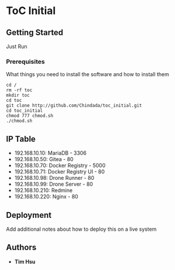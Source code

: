 # ToC Initial

## Getting Started

Just Run

### Prerequisites

What things you need to install the software and how to install them

```
cd /
rm -rf toc
mkdir toc
cd toc
git clone http://github.com/Chindada/toc_initial.git
cd toc_initial
chmod 777 chmod.sh
./chmod.sh
```
## IP Table

- 192.168.10.10: MariaDB - 3306
- 192.168.10.50: Gitea - 80
- 192.168.10.70: Docker Registry - 5000
- 192.168.10.71: Docker Registry UI - 80
- 192.168.10.98: Drone Runner - 80
- 192.168.10.99: Drone Server - 80
- 192.168.10.210: Redmine
- 192.168.10.220: Nginx - 80

## Deployment

Add additional notes about how to deploy this on a live system

## Authors

- **Tim Hsu** 

